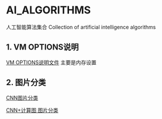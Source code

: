 # AI_ALGORITHMS
人工智能算法集合 Collection of artificial intelligence algorithms 

## 1. VM OPTIONS说明
[VM OPTIONS说明文件](./markdown_documents/VM_OPTIONS.md) 主要是内存设置


## 2. 图片分类

[CNN图片分类]()


[CNN+计算图 图片分类]()